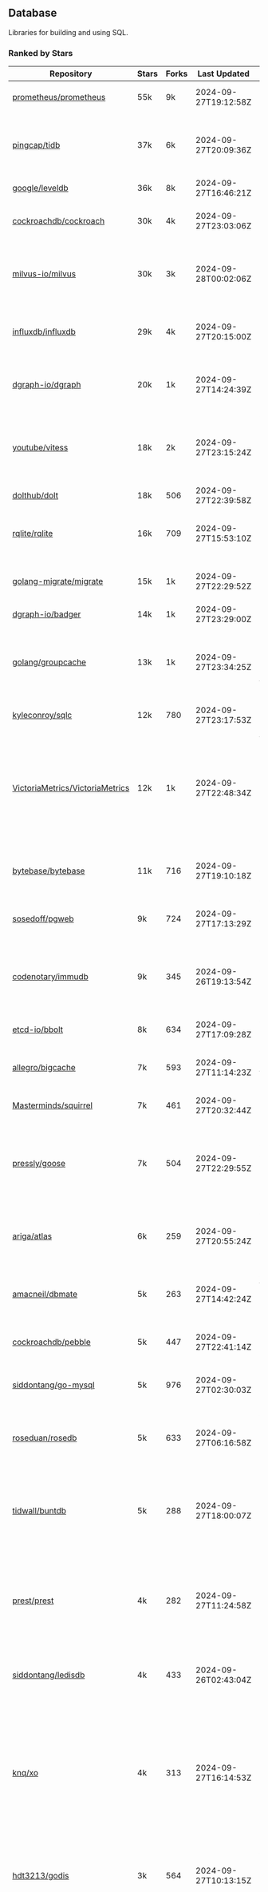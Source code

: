 ## Database

Libraries for building and using SQL.

### Ranked by Stars

| Repository | Stars | Forks | Last Updated | Description | 
|------------|-------|-------|--------------|-------------|
| [prometheus/prometheus](https://github.com/prometheus/prometheus) | 55k | 9k | 2024-09-27T19:12:58Z |  Monitoring system and time series database. |
| [pingcap/tidb](https://github.com/pingcap/tidb) | 37k | 6k | 2024-09-27T20:09:36Z |  TiDB is a distributed SQL database. Inspired by the design of Google F1. |
| [google/leveldb](https://github.com/google/leveldb) | 36k | 8k | 2024-09-27T16:46:21Z | key/value database in Go. |
| [cockroachdb/cockroach](https://github.com/cockroachdb/cockroach) | 30k | 4k | 2024-09-27T23:03:06Z |  Scalable, Geo-Replicated, Transactional Datastore. |
| [milvus-io/milvus](https://github.com/milvus-io/milvus) | 30k | 3k | 2024-09-28T00:02:06Z |  Milvus is a vector database for embedding management, analytics and search. |
| [influxdb/influxdb](https://github.com/influxdb/influxdb) | 29k | 4k | 2024-09-27T20:15:00Z |  Scalable datastore for metrics, events, and real-time analytics. |
| [dgraph-io/dgraph](https://github.com/dgraph-io/dgraph) | 20k | 1k | 2024-09-27T14:24:39Z |  Scalable, Distributed, Low Latency, High Throughput Graph Database. |
| [youtube/vitess](https://github.com/youtube/vitess) | 18k | 2k | 2024-09-27T23:15:24Z |  vitess provides servers and tools which facilitate scaling of MySQL databases for large scale web services. |
| [dolthub/dolt](https://github.com/dolthub/dolt) | 18k | 506 | 2024-09-27T22:39:58Z |  Dolt – It's Git for Data. |
| [rqlite/rqlite](https://github.com/rqlite/rqlite) | 16k | 709 | 2024-09-27T15:53:10Z |  The lightweight, distributed, relational database built on SQLite. |
| [golang-migrate/migrate](https://github.com/golang-migrate/migrate) | 15k | 1k | 2024-09-27T22:29:52Z |  Database migrations. CLI and Golang library. |
| [dgraph-io/badger](https://github.com/dgraph-io/badger) | 14k | 1k | 2024-09-27T23:29:00Z |  Fast key-value store in Go. |
| [golang/groupcache](https://github.com/golang/groupcache) | 13k | 1k | 2024-09-27T23:34:25Z |  Groupcache is a caching and cache-filling library, intended as a replacement for memcached in many cases. |
| [kyleconroy/sqlc](https://github.com/kyleconroy/sqlc) | 12k | 780 | 2024-09-27T23:17:53Z |  Generate type-safe code from SQL. |
| [VictoriaMetrics/VictoriaMetrics](https://github.com/VictoriaMetrics/VictoriaMetrics) | 12k | 1k | 2024-09-27T22:48:34Z |  fast, resource-effective and scalable open source time series database. May be used as long-term remote storage for Prometheus. Supports PromQL. |
| [bytebase/bytebase](https://github.com/bytebase/bytebase) | 11k | 716 | 2024-09-27T19:10:18Z |  Safe database schema change and version control for DevOps teams. |
| [sosedoff/pgweb](https://github.com/sosedoff/pgweb) | 9k | 724 | 2024-09-27T17:13:29Z |  Web-based PostgreSQL database browser. |
| [codenotary/immudb](https://github.com/codenotary/immudb) | 9k | 345 | 2024-09-26T19:13:54Z |  immudb is a lightweight, high-speed immutable database for systems and applications written in Go. |
| [etcd-io/bbolt](https://github.com/etcd-io/bbolt) | 8k | 634 | 2024-09-27T17:09:28Z |  An embedded key/value database for Go. |
| [allegro/bigcache](https://github.com/allegro/bigcache) | 7k | 593 | 2024-09-27T11:14:23Z |  Efficient key/value cache for gigabytes of data. |
| [Masterminds/squirrel](https://github.com/Masterminds/squirrel) | 7k | 461 | 2024-09-27T20:32:44Z |  Go library that helps you build SQL queries. |
| [pressly/goose](https://github.com/pressly/goose) | 7k | 504 | 2024-09-27T22:29:55Z |  Database migration tool. You can manage your database's evolution by creating incremental SQL or Go scripts. |
| [ariga/atlas](https://github.com/ariga/atlas) | 6k | 259 | 2024-09-27T20:55:24Z |  A Database Toolkit. A CLI designed to help companies better work with their data. |
| [amacneil/dbmate](https://github.com/amacneil/dbmate) | 5k | 263 | 2024-09-27T14:42:24Z |  A lightweight, framework-agnostic database migration tool. |
| [cockroachdb/pebble](https://github.com/cockroachdb/pebble) | 5k | 447 | 2024-09-27T22:41:14Z |  RocksDB/LevelDB inspired key-value database in Go. |
| [siddontang/go-mysql](https://github.com/siddontang/go-mysql) | 5k | 976 | 2024-09-27T02:30:03Z |  Go toolset to handle MySQL protocol and replication. |
| [roseduan/rosedb](https://github.com/roseduan/rosedb) | 5k | 633 | 2024-09-27T06:16:58Z |  An embedded k-v database based on LSM+WAL, supports string, list, hash, set, zset. |
| [tidwall/buntdb](https://github.com/tidwall/buntdb) | 5k | 288 | 2024-09-27T18:00:07Z |  Fast, embeddable, in-memory key/value database for Go with custom indexing and spatial support. |
| [prest/prest](https://github.com/prest/prest) | 4k | 282 | 2024-09-27T11:24:58Z |  Simplify and accelerate development, ⚡ instant, realtime, high-performance on any Postgres application, existing or new. |
| [siddontang/ledisdb](https://github.com/siddontang/ledisdb) | 4k | 433 | 2024-09-26T02:43:04Z |  Ledisdb is a high performance NoSQL like Redis based on LevelDB. |
| [knq/xo](https://github.com/knq/xo) | 4k | 313 | 2024-09-27T16:14:53Z |  Generate idiomatic Go code for databases based on existing schema definitions or custom queries supporting PostgreSQL, MySQL, SQLite, Oracle, and Microsoft SQL Server. |
| [hdt3213/godis](https://github.com/hdt3213/godis) | 3k | 564 | 2024-09-27T10:13:15Z |  A Golang implemented high-performance Redis server and cluster. |
| [xujiajun/nutsdb](https://github.com/xujiajun/nutsdb) | 3k | 336 | 2024-09-26T07:01:04Z |  Nutsdb is a simple, fast, embeddable, persistent key/value store written in pure Go. It supports fully serializable transactions and many data structures such as list, set, sorted set. |
| [rubenv/sql-migrate](https://github.com/rubenv/sql-migrate) | 3k | 275 | 2024-09-26T09:46:13Z |  Database migration tool. Allows embedding migrations into the application using go-bindata. |
| [lindb/lindb](https://github.com/lindb/lindb) | 3k | 283 | 2024-09-26T05:52:17Z |  LinDB is a scalable, high performance, high availability distributed time series database. |
| [HouzuoGuo/tiedot](https://github.com/HouzuoGuo/tiedot) | 3k | 257 | 2024-09-26T02:42:54Z |  Your NoSQL database powered by Golang. |
| [bluele/gcache](https://github.com/bluele/gcache) | 3k | 271 | 2024-09-27T14:45:37Z |  Cache library with support for expirable Cache, LFU, LRU and ARC. |
| [go-jet/jet](https://github.com/go-jet/jet) | 2k | 117 | 2024-09-27T11:47:56Z |  Framework for writing type-safe SQL queries in Go, with ability to easily convert database query result into desired arbitrary object structure. |
| [eko/gocache](https://github.com/eko/gocache) | 2k | 192 | 2024-09-27T06:31:09Z |  A complete Go cache library with multiple stores (memory, memcache, redis, ...), chainable, loadable, metrics cache and more. |
| [doug-martin/goqu](https://github.com/doug-martin/goqu) | 2k | 207 | 2024-09-27T07:09:33Z |  Idiomatic SQL builder and query library. |
| [muesli/cache2go](https://github.com/muesli/cache2go) | 2k | 516 | 2024-09-24T16:14:53Z |  In-memory key:value cache which supports automatic invalidation based on timeouts. |
| [VictoriaMetrics/fastcache](https://github.com/VictoriaMetrics/fastcache) | 2k | 175 | 2024-09-25T09:30:06Z |  fast thread-safe inmemory cache for big number of entries. Minimizes GC overhead. |
| [flower-corp/lotusdb](https://github.com/flower-corp/lotusdb) | 2k | 178 | 2024-09-27T12:20:47Z |  Fast k/v database compatible with lsm and b+tree. |
| [maypok86/otter](https://github.com/maypok86/otter) | 2k | 41 | 2024-09-27T15:59:19Z |  A high performance lockless cache for Go. Many times faster than Ristretto and friends. |
| [didi/gendry](https://github.com/didi/gendry) | 2k | 195 | 2024-09-24T02:17:31Z |  Non-invasive SQL builder and powerful data binder. |
| [CovenantSQL/CovenantSQL](https://github.com/CovenantSQL/CovenantSQL) | 1k | 146 | 2024-09-13T05:38:29Z |  CovenantSQL is a SQL database on blockchain. |
| [kelindar/column](https://github.com/kelindar/column) | 1k | 56 | 2024-09-27T12:55:07Z |  High-performance, columnar, embeddable in-memory store with bitmap indexing and transactions. |
| [peterbourgon/diskv](https://github.com/peterbourgon/diskv) | 1k | 102 | 2024-09-23T03:02:11Z |  Home-grown disk-backed key-value store. |
| [akrylysov/pogreb](https://github.com/akrylysov/pogreb) | 1k | 91 | 2024-09-26T08:47:13Z |  Embedded key-value store for read-heavy workloads. |
| [Vertamedia/chproxy](https://github.com/Vertamedia/chproxy) | 1k | 259 | 2024-09-26T19:38:42Z |  HTTP proxy for ClickHouse database. |
| [skeema/skeema](https://github.com/skeema/skeema) | 1k | 100 | 2024-09-26T23:37:06Z |  Pure-SQL schema management system for MySQL, with support for sharding and external online schema change tools. |
| [paranoidguy/databunker](https://github.com/paranoidguy/databunker) | 1k | 73 | 2024-09-25T16:07:22Z |  Personally identifiable information (PII) storage service built to comply with GDPR and CCPA. |
| [objectbox/objectbox-go](https://github.com/objectbox/objectbox-go) | 1k | 45 | 2024-09-24T10:19:32Z |  High-performance embedded Object Database (NoSQL) with Go API. |
| [cybertec-postgresql/pg_timetable](https://github.com/cybertec-postgresql/pg_timetable) | 1k | 65 | 2024-09-26T18:20:06Z |  Advanced scheduling for PostgreSQL. |
| [go-gormigrate/gormigrate](https://github.com/go-gormigrate/gormigrate) | 1k | 98 | 2024-09-24T16:24:35Z |  Database schema migration helper for Gorm ORM. |
| [krotik/eliasdb](https://github.com/krotik/eliasdb) | 998 | 49 | 2024-09-26T03:18:08Z |  Dependency-free, transactional graph database with REST API, phrase search and SQL-like query language. |
| [linkedin/goavro](https://github.com/linkedin/goavro) | 974 | 217 | 2024-09-25T12:31:13Z |  A Go package that encodes and decodes Avro data. |
| [couchbase/moss](https://github.com/couchbase/moss) | 953 | 59 | 2024-09-06T23:17:31Z |  Moss is a simple LSM key-value storage engine written in 100% Go. |
| [jellydator/ttlcache](https://github.com/jellydator/ttlcache) | 929 | 117 | 2024-09-24T07:16:46Z |  An in-memory cache with item expiration and generics. |
| [gchaincl/dotsql](https://github.com/gchaincl/dotsql) | 737 | 53 | 2024-09-13T07:54:40Z |  Go library that helps you keep sql files in one place and use them with ease. |
| [ostafen/clover](https://github.com/ostafen/clover) | 671 | 54 | 2024-09-27T21:02:44Z |  A lightweight document-oriented NoSQL database written in pure Golang. |
| [go-ozzo/ozzo-dbx](https://github.com/go-ozzo/ozzo-dbx) | 634 | 90 | 2024-09-02T11:09:47Z |  Powerful data retrieval methods as well as DB-agnostic query building capabilities. |
| [nikepan/clickhouse-bulk](https://github.com/nikepan/clickhouse-bulk) | 474 | 87 | 2024-08-29T02:06:05Z |  Collects small inserts and sends big requests to ClickHouse servers. |
| [jmhodges/levigo](https://github.com/jmhodges/levigo) | 414 | 82 | 2024-06-20T01:42:34Z |  Levigo is a Go wrapper for LevelDB. |
| [lqs/sqlingo](https://github.com/lqs/sqlingo) | 405 | 28 | 2024-09-24T07:41:11Z |  A lightweight DSL to build SQL in Go. |
| [rocketlaunchr/dbq](https://github.com/rocketlaunchr/dbq) | 404 | 21 | 2024-09-21T20:25:25Z |  Zero boilerplate database operations for Go. |
| [EchoVault/EchoVault](https://github.com/EchoVault/EchoVault) | 383 | 19 | 2024-09-27T08:52:49Z |  Embeddable Distributed in-memory data store compatible with Redis clients. |
| [HDT3213/rdb](https://github.com/HDT3213/rdb) | 381 | 81 | 2024-09-14T08:47:21Z |  Redis RDB file parser for secondary development and memory analysis. |
| [recoilme/pudge](https://github.com/recoilme/pudge) | 368 | 35 | 2024-09-12T17:22:49Z |  Fast and simple key/value store written using Go's standard library. |
| [faabiosr/cachego](https://github.com/faabiosr/cachego) | 367 | 24 | 2024-09-23T08:35:12Z |  Golang Cache component for multiple drivers. |
| [creativecreature/sturdyc](https://github.com/creativecreature/sturdyc) | 278 | 9 | 2024-09-12T05:13:58Z |  A caching library with advanced concurrency features designed to make I/O heavy applications robust and highly performant. |
| [elgris/sqrl](https://github.com/elgris/sqrl) | 275 | 38 | 2024-08-29T18:23:00Z |  SQL query builder, fork of Squirrel with improved performance. |
| [chrislusf/vasto](https://github.com/chrislusf/vasto) | 259 | 30 | 2024-08-03T23:40:34Z |  A distributed high-performance key-value store. On Disk. Eventual consistent. HA. Able to grow or shrink without service interruption. |
| [Yiling-J/theine-go](https://github.com/Yiling-J/theine-go) | 254 | 16 | 2024-09-26T11:01:16Z |  High performance, near optimal in-memory cache with proactive TTL expiration and generics. |
| [gatewayd-io/gatewayd](https://github.com/gatewayd-io/gatewayd) | 215 | 17 | 2024-09-27T16:42:32Z |  Cloud-native database gateway and framework for building data-driven applications. Like API gateways, for databases. |
| [dtm-labs/dtf](https://github.com/dtm-labs/dtf) | 212 | 30 | 2024-07-17T03:52:37Z |  A distributed transaction manager. Support XA, TCC, SAGA, Reliable Messages. |
| [fern4lvarez/piladb](https://github.com/fern4lvarez/piladb) | 206 | 22 | 2024-09-10T13:54:32Z |  Lightweight RESTful database engine based on stack data structures. |
| [wesql/wescale](https://github.com/wesql/wescale) | 198 | 8 | 2024-09-27T08:09:24Z |  WeScale is a database proxy designed to enhance the scalability, performance, security, and resilience of your applications. |
| [bokwoon95/go-structured-query](https://github.com/bokwoon95/go-structured-query) | 196 | 11 | 2024-08-13T04:09:33Z |  Type-safe SQL builder and struct mapper for Go. |
| [knocknote/octillery](https://github.com/knocknote/octillery) | 192 | 30 | 2024-09-04T01:35:06Z |  Go package for sharding databases ( Supports every ORM or raw SQL ). |
| [akyoto/cache](https://github.com/akyoto/cache) | 184 | 22 | 2024-09-24T08:05:27Z |  In-memory key:value store with expiration time, 0 dependencies, <100 LoC, 100% coverage. |
| [lopezator/migrator](https://github.com/lopezator/migrator) | 170 | 18 | 2024-09-24T16:25:02Z |  Dead simple Go database migration library. |
| [arthurkushman/buildsqlx](https://github.com/arthurkushman/buildsqlx) | 170 | 17 | 2024-09-26T15:26:23Z |  Go database query builder library for PostgreSQL. |
| [amit-davidson/LibraDB](https://github.com/amit-davidson/LibraDB) | 167 | 22 | 2024-08-25T21:54:00Z |  LibraDB is a simple database with less than 1000 lines of code for learning. |
| [iwanbk/bcache](https://github.com/iwanbk/bcache) | 151 | 18 | 2024-08-24T07:28:00Z |  Eventually consistent distributed in-memory cache Go library. |
| [nullism/bqb](https://github.com/nullism/bqb) | 146 | 11 | 2024-09-26T22:48:22Z |  Lightweight and easy to learn query builder. |
| [GuiaBolso/darwin](https://github.com/GuiaBolso/darwin) | 145 | 34 | 2024-06-20T01:43:38Z |  Database schema evolution library for Go. |
| [elastic/go-freelru](https://github.com/elastic/go-freelru) | 143 | 9 | 2024-09-25T18:53:44Z | A GC-less, fast and generic LRU hashmap library with optional locking, sharding, eviction and expiration. |
| [leporo/sqlf](https://github.com/leporo/sqlf) | 142 | 14 | 2024-09-18T15:54:12Z |  Fast SQL query builder. |
| [rocketlaunchr/remember-go](https://github.com/rocketlaunchr/remember-go) | 139 | 8 | 2024-07-23T03:09:49Z |  A universal interface for caching slow database queries (backed by redis, memcached, ristretto, or in-memory). |
| [viney-shih/go-cache](https://github.com/viney-shih/go-cache) | 138 | 10 | 2024-08-12T08:51:03Z |  A flexible multi-layer Go caching library to deal with in-memory and shared cache by adopting Cache-Aside pattern. |
| [galeone/igor](https://github.com/galeone/igor) | 125 | 4 | 2024-06-20T01:44:49Z |  Abstraction layer for PostgreSQL that supports advanced functionality and uses gorm-like syntax. |
| [erni27/imcache](https://github.com/erni27/imcache) | 122 | 5 | 2024-09-11T06:46:48Z |  A generic in-memory cache Go library. It supports expiration, sliding expiration, max entries limit, eviction callbacks and sharding. |
| [unit-io/unitdb](https://github.com/unit-io/unitdb) | 119 | 10 | 2024-09-02T04:30:41Z |  Fast timeseries database for IoT, realtime messaging applications. Access unitdb with pubsub over tcp or websocket using github.com/unit-io/unitd application. |
| [sj14/dbbench](https://github.com/sj14/dbbench) | 100 | 18 | 2024-09-27T14:20:33Z |  Database benchmarking tool with support for several databases and scripts. |
| [OrlovEvgeny/go-mcache](https://github.com/OrlovEvgeny/go-mcache) | 97 | 16 | 2024-09-10T07:32:20Z |  Fast in-memory key:value store/cache library. Pointer caches. |
| [sunary/sqlize](https://github.com/sunary/sqlize) | 96 | 11 | 2024-09-26T08:30:50Z |  Database migration generator. Allows generate sql migration from model and existing sql by differ them. |
| [jameycribbs/hare](https://github.com/jameycribbs/hare) | 92 | 11 | 2024-09-06T04:47:38Z |  A simple database management system that stores each table as a text file of line-delimited JSON. |
| [cristalhq/builq](https://github.com/cristalhq/builq) | 89 | 3 | 2024-08-09T01:29:50Z |  Easily build SQL queries in Go. |
| [liweiyi88/onedump](https://github.com/liweiyi88/onedump) | 86 | 8 | 2024-09-17T21:22:37Z |  Database backup from different drivers to different destinations with one command and configuration. |
| [robinjoseph08/go-pg-migrations](https://github.com/robinjoseph08/go-pg-migrations) | 84 | 22 | 2024-01-08T01:51:54Z |  A Go package to help write migrations with go-pg/pg. |
| [zekroTJA/timedmap](https://github.com/zekroTJA/timedmap) | 71 | 10 | 2024-09-12T13:01:44Z |  Map with expiring key-value pairs. |
| [codingsince1985/couchcache](https://github.com/codingsince1985/couchcache) | 63 | 7 | 2024-07-09T09:49:00Z |  RESTful caching micro-service backed by Couchbase server. |
| [xujiajun/godbal](https://github.com/xujiajun/godbal) | 59 | 29 | 2024-02-03T19:00:49Z |  Database Abstraction Layer (dbal) for go. Support SQL builder and get result easily. |
| [khezen/avro](https://github.com/khezen/avro) | 45 | 10 | 2024-09-24T14:22:07Z |  Discover SQL schemas and convert them to AVRO schemas. Query SQL records into AVRO bytes. |
| [oaStuff/clusteredBigCache](https://github.com/oaStuff/clusteredBigCache) | 45 | 5 | 2024-09-05T03:15:55Z |  BigCache with clustering support and individual item expiration. |
| [floatdrop/2q](https://github.com/floatdrop/2q) | 40 | 4 | 2024-09-13T17:27:41Z |  2Q in-memory cache implementation. |
| [xgzlucario/rotom](https://github.com/xgzlucario/rotom) | 40 | 4 | 2024-09-11T08:07:19Z |  A tiny Redis server built with Golang, compatible with RESP protocols. |
| [bartventer/gorm-multitenancy](https://github.com/bartventer/gorm-multitenancy) | 39 | 5 | 2024-09-23T17:36:46Z |  Multi-tenancy support for GORM managed databases. |
| [claygod/coffer](https://github.com/claygod/coffer) | 38 | 5 | 2024-07-11T12:33:34Z |  Simple ACID key-value database that supports transactions. |
| [HnH/qry](https://github.com/HnH/qry) | 35 | 7 | 2024-02-27T10:37:40Z |  Tool that generates constants from files with raw SQL queries. |
| [twharmon/gosql](https://github.com/twharmon/gosql) | 32 | 2 | 2024-09-14T23:00:39Z |  SQL Query builder with better null values support. |
| [adlio/schema](https://github.com/adlio/schema) | 32 | 5 | 2024-09-15T02:53:02Z |  Library to embed schema migrations for database/sql-compatible databases inside your Go binaries. |
| [hexdigest/prep](https://github.com/hexdigest/prep) | 32 | 5 | 2024-03-07T22:59:58Z |  Use prepared SQL statements without changing your code. |
| [RichardKnop/go-fixtures](https://github.com/RichardKnop/go-fixtures) | 29 | 11 | 2024-06-23T17:52:00Z |  Django style fixtures for Golang's excellent built-in database/sql library. |
| [codingconcepts/dg](https://github.com/codingconcepts/dg) | 28 | 3 | 2024-09-27T18:24:17Z |  A fast data generator that produces CSV files from generated relational data. |
| [larapulse/migrator](https://github.com/larapulse/migrator) | 25 | 4 | 2024-05-19T07:31:13Z |  MySQL database migrator designed to run migrations to your features and manage database schema update with intuitive go code. |
| [rafaeljesus/tempdb](https://github.com/rafaeljesus/tempdb) | 19 | 3 | 2024-04-18T14:17:05Z |  Key-value store for temporary items. |
| [andizzle/rwdb](https://github.com/andizzle/rwdb) | 19 | 2 | 2024-07-19T18:32:42Z |  rwdb provides read replica capability for multiple database servers setup. |
| [motrboat/hotcoal](https://github.com/motrboat/hotcoal) | 19 | 1 | 2024-08-26T19:21:30Z |  Secure your handcrafted SQL against injection. |
| [mdaliyan/icache](https://github.com/mdaliyan/icache) | 16 | 2 | 2024-08-16T19:47:56Z |  A High Performance, Generic, thread-safe, zero-dependency cache package. |
| [muir/libschema](https://github.com/muir/libschema) | 15 | 5 | 2024-09-27T00:20:18Z |  Define your migrations separately in each library. Migrations for open source libraries. MySQL & PostgreSQL. |
| [pupizoid/ormlite](https://github.com/pupizoid/ormlite) | 14 | 3 | 2024-09-02T04:31:08Z |  Lightweight package containing some ORM-like features and helpers for sqlite databases. |
| [ulovecode/gdcache](https://github.com/ulovecode/gdcache) | 13 | 2 | 2024-08-01T03:24:23Z |  A pure non-intrusive cache library implemented by golang, you can use it to implement your own distributed cache. |
| [Kachit/gorm-seeder](https://github.com/Kachit/gorm-seeder) | 13 | 1 | 2024-01-30T11:33:09Z |  Simple database seeder for Gorm ORM. |
| [twharmon/dynago](https://github.com/twharmon/dynago) | 12 | 0 | 2024-03-26T11:56:26Z |  Simplify working with AWS DynamoDB. |
| [lawzava/go-pg-migrate](https://github.com/lawzava/go-pg-migrate) | 10 | 3 | 2024-01-24T05:10:53Z |  CLI-friendly package for go-pg migrations management. |
| [oracle/coherence-go-client](https://github.com/oracle/coherence-go-client) | 10 | 3 | 2024-09-13T05:04:47Z |  Full implementation of Oracle Coherence cache API for Go applications using gRPC as network transport. |
| [no-src/nscache](https://github.com/no-src/nscache) | 10 | 0 | 2024-09-02T00:16:52Z |  A Go caching framework that supports multiple data source drivers. |
| [cheshir/ttlcache](https://github.com/cheshir/ttlcache) | 9 | 8 | 2023-03-26T17:03:11Z |  In-memory key value storage with TTL for each record. |
| [yuseferi/gocache](https://github.com/yuseferi/gocache) | 8 | 0 | 2024-09-25T19:08:02Z |  A data race free Go ache library with high performance and auto pruge functionality |
| [rafaelespinoza/godfish](https://github.com/rafaelespinoza/godfish) | 7 | 1 | 2024-07-17T00:46:05Z |  Database migration manager, works with native query language. Support for cassandra, mysql, postgres, sqlite3. |
| [go-the-way/sg](https://github.com/go-the-way/sg) | 6 | 0 | 2024-05-10T21:55:52Z |  A SQL Gen for generating standard SQLs(supports: CRUD) written in Go. |
| [/](https://github.com/gobuffalo/pop/tree/master/soda) | 0 | 0 | 0001-01-01T00:00:00Z |  Database migration, creation, ORM, etc... for MySQL, PostgreSQL, and SQLite. |

### Ranked by Forks

| Repository | Stars | Forks | Last Updated | Description | 
|------------|-------|-------|--------------|-------------|
| [prometheus/prometheus](https://github.com/prometheus/prometheus) | 55k | 9k | 2024-09-27T19:12:58Z |  Monitoring system and time series database. |
| [google/leveldb](https://github.com/google/leveldb) | 36k | 8k | 2024-09-27T16:46:21Z | key/value database in Go. |
| [pingcap/tidb](https://github.com/pingcap/tidb) | 37k | 6k | 2024-09-27T20:09:36Z |  TiDB is a distributed SQL database. Inspired by the design of Google F1. |
| [cockroachdb/cockroach](https://github.com/cockroachdb/cockroach) | 30k | 4k | 2024-09-27T23:03:06Z |  Scalable, Geo-Replicated, Transactional Datastore. |
| [influxdb/influxdb](https://github.com/influxdb/influxdb) | 29k | 4k | 2024-09-27T20:15:00Z |  Scalable datastore for metrics, events, and real-time analytics. |
| [milvus-io/milvus](https://github.com/milvus-io/milvus) | 30k | 3k | 2024-09-28T00:02:06Z |  Milvus is a vector database for embedding management, analytics and search. |
| [youtube/vitess](https://github.com/youtube/vitess) | 18k | 2k | 2024-09-27T23:15:24Z |  vitess provides servers and tools which facilitate scaling of MySQL databases for large scale web services. |
| [dgraph-io/dgraph](https://github.com/dgraph-io/dgraph) | 20k | 1k | 2024-09-27T14:24:39Z |  Scalable, Distributed, Low Latency, High Throughput Graph Database. |
| [golang-migrate/migrate](https://github.com/golang-migrate/migrate) | 15k | 1k | 2024-09-27T22:29:52Z |  Database migrations. CLI and Golang library. |
| [golang/groupcache](https://github.com/golang/groupcache) | 13k | 1k | 2024-09-27T23:34:25Z |  Groupcache is a caching and cache-filling library, intended as a replacement for memcached in many cases. |
| [VictoriaMetrics/VictoriaMetrics](https://github.com/VictoriaMetrics/VictoriaMetrics) | 12k | 1k | 2024-09-27T22:48:34Z |  fast, resource-effective and scalable open source time series database. May be used as long-term remote storage for Prometheus. Supports PromQL. |
| [dgraph-io/badger](https://github.com/dgraph-io/badger) | 14k | 1k | 2024-09-27T23:29:00Z |  Fast key-value store in Go. |
| [siddontang/go-mysql](https://github.com/siddontang/go-mysql) | 5k | 976 | 2024-09-27T02:30:03Z |  Go toolset to handle MySQL protocol and replication. |
| [kyleconroy/sqlc](https://github.com/kyleconroy/sqlc) | 12k | 780 | 2024-09-27T23:17:53Z |  Generate type-safe code from SQL. |
| [sosedoff/pgweb](https://github.com/sosedoff/pgweb) | 9k | 724 | 2024-09-27T17:13:29Z |  Web-based PostgreSQL database browser. |
| [bytebase/bytebase](https://github.com/bytebase/bytebase) | 11k | 716 | 2024-09-27T19:10:18Z |  Safe database schema change and version control for DevOps teams. |
| [rqlite/rqlite](https://github.com/rqlite/rqlite) | 16k | 709 | 2024-09-27T15:53:10Z |  The lightweight, distributed, relational database built on SQLite. |
| [etcd-io/bbolt](https://github.com/etcd-io/bbolt) | 8k | 634 | 2024-09-27T17:09:28Z |  An embedded key/value database for Go. |
| [roseduan/rosedb](https://github.com/roseduan/rosedb) | 5k | 633 | 2024-09-27T06:16:58Z |  An embedded k-v database based on LSM+WAL, supports string, list, hash, set, zset. |
| [allegro/bigcache](https://github.com/allegro/bigcache) | 7k | 593 | 2024-09-27T11:14:23Z |  Efficient key/value cache for gigabytes of data. |
| [hdt3213/godis](https://github.com/hdt3213/godis) | 3k | 564 | 2024-09-27T10:13:15Z |  A Golang implemented high-performance Redis server and cluster. |
| [muesli/cache2go](https://github.com/muesli/cache2go) | 2k | 516 | 2024-09-24T16:14:53Z |  In-memory key:value cache which supports automatic invalidation based on timeouts. |
| [dolthub/dolt](https://github.com/dolthub/dolt) | 18k | 506 | 2024-09-27T22:39:58Z |  Dolt – It's Git for Data. |
| [pressly/goose](https://github.com/pressly/goose) | 7k | 504 | 2024-09-27T22:29:55Z |  Database migration tool. You can manage your database's evolution by creating incremental SQL or Go scripts. |
| [Masterminds/squirrel](https://github.com/Masterminds/squirrel) | 7k | 461 | 2024-09-27T20:32:44Z |  Go library that helps you build SQL queries. |
| [cockroachdb/pebble](https://github.com/cockroachdb/pebble) | 5k | 447 | 2024-09-27T22:41:14Z |  RocksDB/LevelDB inspired key-value database in Go. |
| [siddontang/ledisdb](https://github.com/siddontang/ledisdb) | 4k | 433 | 2024-09-26T02:43:04Z |  Ledisdb is a high performance NoSQL like Redis based on LevelDB. |
| [codenotary/immudb](https://github.com/codenotary/immudb) | 9k | 345 | 2024-09-26T19:13:54Z |  immudb is a lightweight, high-speed immutable database for systems and applications written in Go. |
| [xujiajun/nutsdb](https://github.com/xujiajun/nutsdb) | 3k | 336 | 2024-09-26T07:01:04Z |  Nutsdb is a simple, fast, embeddable, persistent key/value store written in pure Go. It supports fully serializable transactions and many data structures such as list, set, sorted set. |
| [knq/xo](https://github.com/knq/xo) | 4k | 313 | 2024-09-27T16:14:53Z |  Generate idiomatic Go code for databases based on existing schema definitions or custom queries supporting PostgreSQL, MySQL, SQLite, Oracle, and Microsoft SQL Server. |
| [tidwall/buntdb](https://github.com/tidwall/buntdb) | 5k | 288 | 2024-09-27T18:00:07Z |  Fast, embeddable, in-memory key/value database for Go with custom indexing and spatial support. |
| [lindb/lindb](https://github.com/lindb/lindb) | 3k | 283 | 2024-09-26T05:52:17Z |  LinDB is a scalable, high performance, high availability distributed time series database. |
| [prest/prest](https://github.com/prest/prest) | 4k | 282 | 2024-09-27T11:24:58Z |  Simplify and accelerate development, ⚡ instant, realtime, high-performance on any Postgres application, existing or new. |
| [rubenv/sql-migrate](https://github.com/rubenv/sql-migrate) | 3k | 275 | 2024-09-26T09:46:13Z |  Database migration tool. Allows embedding migrations into the application using go-bindata. |
| [bluele/gcache](https://github.com/bluele/gcache) | 3k | 271 | 2024-09-27T14:45:37Z |  Cache library with support for expirable Cache, LFU, LRU and ARC. |
| [amacneil/dbmate](https://github.com/amacneil/dbmate) | 5k | 263 | 2024-09-27T14:42:24Z |  A lightweight, framework-agnostic database migration tool. |
| [ariga/atlas](https://github.com/ariga/atlas) | 6k | 259 | 2024-09-27T20:55:24Z |  A Database Toolkit. A CLI designed to help companies better work with their data. |
| [Vertamedia/chproxy](https://github.com/Vertamedia/chproxy) | 1k | 259 | 2024-09-26T19:38:42Z |  HTTP proxy for ClickHouse database. |
| [HouzuoGuo/tiedot](https://github.com/HouzuoGuo/tiedot) | 3k | 257 | 2024-09-26T02:42:54Z |  Your NoSQL database powered by Golang. |
| [linkedin/goavro](https://github.com/linkedin/goavro) | 974 | 217 | 2024-09-25T12:31:13Z |  A Go package that encodes and decodes Avro data. |
| [doug-martin/goqu](https://github.com/doug-martin/goqu) | 2k | 207 | 2024-09-27T07:09:33Z |  Idiomatic SQL builder and query library. |
| [didi/gendry](https://github.com/didi/gendry) | 2k | 195 | 2024-09-24T02:17:31Z |  Non-invasive SQL builder and powerful data binder. |
| [eko/gocache](https://github.com/eko/gocache) | 2k | 192 | 2024-09-27T06:31:09Z |  A complete Go cache library with multiple stores (memory, memcache, redis, ...), chainable, loadable, metrics cache and more. |
| [flower-corp/lotusdb](https://github.com/flower-corp/lotusdb) | 2k | 178 | 2024-09-27T12:20:47Z |  Fast k/v database compatible with lsm and b+tree. |
| [VictoriaMetrics/fastcache](https://github.com/VictoriaMetrics/fastcache) | 2k | 175 | 2024-09-25T09:30:06Z |  fast thread-safe inmemory cache for big number of entries. Minimizes GC overhead. |
| [CovenantSQL/CovenantSQL](https://github.com/CovenantSQL/CovenantSQL) | 1k | 146 | 2024-09-13T05:38:29Z |  CovenantSQL is a SQL database on blockchain. |
| [go-jet/jet](https://github.com/go-jet/jet) | 2k | 117 | 2024-09-27T11:47:56Z |  Framework for writing type-safe SQL queries in Go, with ability to easily convert database query result into desired arbitrary object structure. |
| [jellydator/ttlcache](https://github.com/jellydator/ttlcache) | 929 | 117 | 2024-09-24T07:16:46Z |  An in-memory cache with item expiration and generics. |
| [peterbourgon/diskv](https://github.com/peterbourgon/diskv) | 1k | 102 | 2024-09-23T03:02:11Z |  Home-grown disk-backed key-value store. |
| [skeema/skeema](https://github.com/skeema/skeema) | 1k | 100 | 2024-09-26T23:37:06Z |  Pure-SQL schema management system for MySQL, with support for sharding and external online schema change tools. |
| [go-gormigrate/gormigrate](https://github.com/go-gormigrate/gormigrate) | 1k | 98 | 2024-09-24T16:24:35Z |  Database schema migration helper for Gorm ORM. |
| [akrylysov/pogreb](https://github.com/akrylysov/pogreb) | 1k | 91 | 2024-09-26T08:47:13Z |  Embedded key-value store for read-heavy workloads. |
| [go-ozzo/ozzo-dbx](https://github.com/go-ozzo/ozzo-dbx) | 634 | 90 | 2024-09-02T11:09:47Z |  Powerful data retrieval methods as well as DB-agnostic query building capabilities. |
| [nikepan/clickhouse-bulk](https://github.com/nikepan/clickhouse-bulk) | 474 | 87 | 2024-08-29T02:06:05Z |  Collects small inserts and sends big requests to ClickHouse servers. |
| [jmhodges/levigo](https://github.com/jmhodges/levigo) | 414 | 82 | 2024-06-20T01:42:34Z |  Levigo is a Go wrapper for LevelDB. |
| [HDT3213/rdb](https://github.com/HDT3213/rdb) | 381 | 81 | 2024-09-14T08:47:21Z |  Redis RDB file parser for secondary development and memory analysis. |
| [paranoidguy/databunker](https://github.com/paranoidguy/databunker) | 1k | 73 | 2024-09-25T16:07:22Z |  Personally identifiable information (PII) storage service built to comply with GDPR and CCPA. |
| [cybertec-postgresql/pg_timetable](https://github.com/cybertec-postgresql/pg_timetable) | 1k | 65 | 2024-09-26T18:20:06Z |  Advanced scheduling for PostgreSQL. |
| [couchbase/moss](https://github.com/couchbase/moss) | 953 | 59 | 2024-09-06T23:17:31Z |  Moss is a simple LSM key-value storage engine written in 100% Go. |
| [kelindar/column](https://github.com/kelindar/column) | 1k | 56 | 2024-09-27T12:55:07Z |  High-performance, columnar, embeddable in-memory store with bitmap indexing and transactions. |
| [ostafen/clover](https://github.com/ostafen/clover) | 671 | 54 | 2024-09-27T21:02:44Z |  A lightweight document-oriented NoSQL database written in pure Golang. |
| [gchaincl/dotsql](https://github.com/gchaincl/dotsql) | 737 | 53 | 2024-09-13T07:54:40Z |  Go library that helps you keep sql files in one place and use them with ease. |
| [krotik/eliasdb](https://github.com/krotik/eliasdb) | 998 | 49 | 2024-09-26T03:18:08Z |  Dependency-free, transactional graph database with REST API, phrase search and SQL-like query language. |
| [objectbox/objectbox-go](https://github.com/objectbox/objectbox-go) | 1k | 45 | 2024-09-24T10:19:32Z |  High-performance embedded Object Database (NoSQL) with Go API. |
| [maypok86/otter](https://github.com/maypok86/otter) | 2k | 41 | 2024-09-27T15:59:19Z |  A high performance lockless cache for Go. Many times faster than Ristretto and friends. |
| [elgris/sqrl](https://github.com/elgris/sqrl) | 275 | 38 | 2024-08-29T18:23:00Z |  SQL query builder, fork of Squirrel with improved performance. |
| [recoilme/pudge](https://github.com/recoilme/pudge) | 368 | 35 | 2024-09-12T17:22:49Z |  Fast and simple key/value store written using Go's standard library. |
| [GuiaBolso/darwin](https://github.com/GuiaBolso/darwin) | 145 | 34 | 2024-06-20T01:43:38Z |  Database schema evolution library for Go. |
| [chrislusf/vasto](https://github.com/chrislusf/vasto) | 259 | 30 | 2024-08-03T23:40:34Z |  A distributed high-performance key-value store. On Disk. Eventual consistent. HA. Able to grow or shrink without service interruption. |
| [knocknote/octillery](https://github.com/knocknote/octillery) | 192 | 30 | 2024-09-04T01:35:06Z |  Go package for sharding databases ( Supports every ORM or raw SQL ). |
| [dtm-labs/dtf](https://github.com/dtm-labs/dtf) | 212 | 30 | 2024-07-17T03:52:37Z |  A distributed transaction manager. Support XA, TCC, SAGA, Reliable Messages. |
| [xujiajun/godbal](https://github.com/xujiajun/godbal) | 59 | 29 | 2024-02-03T19:00:49Z |  Database Abstraction Layer (dbal) for go. Support SQL builder and get result easily. |
| [lqs/sqlingo](https://github.com/lqs/sqlingo) | 405 | 28 | 2024-09-24T07:41:11Z |  A lightweight DSL to build SQL in Go. |
| [faabiosr/cachego](https://github.com/faabiosr/cachego) | 367 | 24 | 2024-09-23T08:35:12Z |  Golang Cache component for multiple drivers. |
| [robinjoseph08/go-pg-migrations](https://github.com/robinjoseph08/go-pg-migrations) | 84 | 22 | 2024-01-08T01:51:54Z |  A Go package to help write migrations with go-pg/pg. |
| [amit-davidson/LibraDB](https://github.com/amit-davidson/LibraDB) | 167 | 22 | 2024-08-25T21:54:00Z |  LibraDB is a simple database with less than 1000 lines of code for learning. |
| [fern4lvarez/piladb](https://github.com/fern4lvarez/piladb) | 206 | 22 | 2024-09-10T13:54:32Z |  Lightweight RESTful database engine based on stack data structures. |
| [akyoto/cache](https://github.com/akyoto/cache) | 184 | 22 | 2024-09-24T08:05:27Z |  In-memory key:value store with expiration time, 0 dependencies, <100 LoC, 100% coverage. |
| [rocketlaunchr/dbq](https://github.com/rocketlaunchr/dbq) | 404 | 21 | 2024-09-21T20:25:25Z |  Zero boilerplate database operations for Go. |
| [EchoVault/EchoVault](https://github.com/EchoVault/EchoVault) | 383 | 19 | 2024-09-27T08:52:49Z |  Embeddable Distributed in-memory data store compatible with Redis clients. |
| [lopezator/migrator](https://github.com/lopezator/migrator) | 170 | 18 | 2024-09-24T16:25:02Z |  Dead simple Go database migration library. |
| [iwanbk/bcache](https://github.com/iwanbk/bcache) | 151 | 18 | 2024-08-24T07:28:00Z |  Eventually consistent distributed in-memory cache Go library. |
| [sj14/dbbench](https://github.com/sj14/dbbench) | 100 | 18 | 2024-09-27T14:20:33Z |  Database benchmarking tool with support for several databases and scripts. |
| [arthurkushman/buildsqlx](https://github.com/arthurkushman/buildsqlx) | 170 | 17 | 2024-09-26T15:26:23Z |  Go database query builder library for PostgreSQL. |
| [gatewayd-io/gatewayd](https://github.com/gatewayd-io/gatewayd) | 215 | 17 | 2024-09-27T16:42:32Z |  Cloud-native database gateway and framework for building data-driven applications. Like API gateways, for databases. |
| [OrlovEvgeny/go-mcache](https://github.com/OrlovEvgeny/go-mcache) | 97 | 16 | 2024-09-10T07:32:20Z |  Fast in-memory key:value store/cache library. Pointer caches. |
| [Yiling-J/theine-go](https://github.com/Yiling-J/theine-go) | 254 | 16 | 2024-09-26T11:01:16Z |  High performance, near optimal in-memory cache with proactive TTL expiration and generics. |
| [leporo/sqlf](https://github.com/leporo/sqlf) | 142 | 14 | 2024-09-18T15:54:12Z |  Fast SQL query builder. |
| [jameycribbs/hare](https://github.com/jameycribbs/hare) | 92 | 11 | 2024-09-06T04:47:38Z |  A simple database management system that stores each table as a text file of line-delimited JSON. |
| [nullism/bqb](https://github.com/nullism/bqb) | 146 | 11 | 2024-09-26T22:48:22Z |  Lightweight and easy to learn query builder. |
| [bokwoon95/go-structured-query](https://github.com/bokwoon95/go-structured-query) | 196 | 11 | 2024-08-13T04:09:33Z |  Type-safe SQL builder and struct mapper for Go. |
| [sunary/sqlize](https://github.com/sunary/sqlize) | 96 | 11 | 2024-09-26T08:30:50Z |  Database migration generator. Allows generate sql migration from model and existing sql by differ them. |
| [RichardKnop/go-fixtures](https://github.com/RichardKnop/go-fixtures) | 29 | 11 | 2024-06-23T17:52:00Z |  Django style fixtures for Golang's excellent built-in database/sql library. |
| [unit-io/unitdb](https://github.com/unit-io/unitdb) | 119 | 10 | 2024-09-02T04:30:41Z |  Fast timeseries database for IoT, realtime messaging applications. Access unitdb with pubsub over tcp or websocket using github.com/unit-io/unitd application. |
| [viney-shih/go-cache](https://github.com/viney-shih/go-cache) | 138 | 10 | 2024-08-12T08:51:03Z |  A flexible multi-layer Go caching library to deal with in-memory and shared cache by adopting Cache-Aside pattern. |
| [zekroTJA/timedmap](https://github.com/zekroTJA/timedmap) | 71 | 10 | 2024-09-12T13:01:44Z |  Map with expiring key-value pairs. |
| [khezen/avro](https://github.com/khezen/avro) | 45 | 10 | 2024-09-24T14:22:07Z |  Discover SQL schemas and convert them to AVRO schemas. Query SQL records into AVRO bytes. |
| [elastic/go-freelru](https://github.com/elastic/go-freelru) | 143 | 9 | 2024-09-25T18:53:44Z | A GC-less, fast and generic LRU hashmap library with optional locking, sharding, eviction and expiration. |
| [creativecreature/sturdyc](https://github.com/creativecreature/sturdyc) | 278 | 9 | 2024-09-12T05:13:58Z |  A caching library with advanced concurrency features designed to make I/O heavy applications robust and highly performant. |
| [rocketlaunchr/remember-go](https://github.com/rocketlaunchr/remember-go) | 139 | 8 | 2024-07-23T03:09:49Z |  A universal interface for caching slow database queries (backed by redis, memcached, ristretto, or in-memory). |
| [cheshir/ttlcache](https://github.com/cheshir/ttlcache) | 9 | 8 | 2023-03-26T17:03:11Z |  In-memory key value storage with TTL for each record. |
| [liweiyi88/onedump](https://github.com/liweiyi88/onedump) | 86 | 8 | 2024-09-17T21:22:37Z |  Database backup from different drivers to different destinations with one command and configuration. |
| [wesql/wescale](https://github.com/wesql/wescale) | 198 | 8 | 2024-09-27T08:09:24Z |  WeScale is a database proxy designed to enhance the scalability, performance, security, and resilience of your applications. |
| [HnH/qry](https://github.com/HnH/qry) | 35 | 7 | 2024-02-27T10:37:40Z |  Tool that generates constants from files with raw SQL queries. |
| [codingsince1985/couchcache](https://github.com/codingsince1985/couchcache) | 63 | 7 | 2024-07-09T09:49:00Z |  RESTful caching micro-service backed by Couchbase server. |
| [oaStuff/clusteredBigCache](https://github.com/oaStuff/clusteredBigCache) | 45 | 5 | 2024-09-05T03:15:55Z |  BigCache with clustering support and individual item expiration. |
| [bartventer/gorm-multitenancy](https://github.com/bartventer/gorm-multitenancy) | 39 | 5 | 2024-09-23T17:36:46Z |  Multi-tenancy support for GORM managed databases. |
| [claygod/coffer](https://github.com/claygod/coffer) | 38 | 5 | 2024-07-11T12:33:34Z |  Simple ACID key-value database that supports transactions. |
| [adlio/schema](https://github.com/adlio/schema) | 32 | 5 | 2024-09-15T02:53:02Z |  Library to embed schema migrations for database/sql-compatible databases inside your Go binaries. |
| [hexdigest/prep](https://github.com/hexdigest/prep) | 32 | 5 | 2024-03-07T22:59:58Z |  Use prepared SQL statements without changing your code. |
| [erni27/imcache](https://github.com/erni27/imcache) | 122 | 5 | 2024-09-11T06:46:48Z |  A generic in-memory cache Go library. It supports expiration, sliding expiration, max entries limit, eviction callbacks and sharding. |
| [muir/libschema](https://github.com/muir/libschema) | 15 | 5 | 2024-09-27T00:20:18Z |  Define your migrations separately in each library. Migrations for open source libraries. MySQL & PostgreSQL. |
| [larapulse/migrator](https://github.com/larapulse/migrator) | 25 | 4 | 2024-05-19T07:31:13Z |  MySQL database migrator designed to run migrations to your features and manage database schema update with intuitive go code. |
| [xgzlucario/rotom](https://github.com/xgzlucario/rotom) | 40 | 4 | 2024-09-11T08:07:19Z |  A tiny Redis server built with Golang, compatible with RESP protocols. |
| [galeone/igor](https://github.com/galeone/igor) | 125 | 4 | 2024-06-20T01:44:49Z |  Abstraction layer for PostgreSQL that supports advanced functionality and uses gorm-like syntax. |
| [floatdrop/2q](https://github.com/floatdrop/2q) | 40 | 4 | 2024-09-13T17:27:41Z |  2Q in-memory cache implementation. |
| [oracle/coherence-go-client](https://github.com/oracle/coherence-go-client) | 10 | 3 | 2024-09-13T05:04:47Z |  Full implementation of Oracle Coherence cache API for Go applications using gRPC as network transport. |
| [cristalhq/builq](https://github.com/cristalhq/builq) | 89 | 3 | 2024-08-09T01:29:50Z |  Easily build SQL queries in Go. |
| [rafaeljesus/tempdb](https://github.com/rafaeljesus/tempdb) | 19 | 3 | 2024-04-18T14:17:05Z |  Key-value store for temporary items. |
| [lawzava/go-pg-migrate](https://github.com/lawzava/go-pg-migrate) | 10 | 3 | 2024-01-24T05:10:53Z |  CLI-friendly package for go-pg migrations management. |
| [pupizoid/ormlite](https://github.com/pupizoid/ormlite) | 14 | 3 | 2024-09-02T04:31:08Z |  Lightweight package containing some ORM-like features and helpers for sqlite databases. |
| [codingconcepts/dg](https://github.com/codingconcepts/dg) | 28 | 3 | 2024-09-27T18:24:17Z |  A fast data generator that produces CSV files from generated relational data. |
| [mdaliyan/icache](https://github.com/mdaliyan/icache) | 16 | 2 | 2024-08-16T19:47:56Z |  A High Performance, Generic, thread-safe, zero-dependency cache package. |
| [ulovecode/gdcache](https://github.com/ulovecode/gdcache) | 13 | 2 | 2024-08-01T03:24:23Z |  A pure non-intrusive cache library implemented by golang, you can use it to implement your own distributed cache. |
| [twharmon/gosql](https://github.com/twharmon/gosql) | 32 | 2 | 2024-09-14T23:00:39Z |  SQL Query builder with better null values support. |
| [andizzle/rwdb](https://github.com/andizzle/rwdb) | 19 | 2 | 2024-07-19T18:32:42Z |  rwdb provides read replica capability for multiple database servers setup. |
| [Kachit/gorm-seeder](https://github.com/Kachit/gorm-seeder) | 13 | 1 | 2024-01-30T11:33:09Z |  Simple database seeder for Gorm ORM. |
| [motrboat/hotcoal](https://github.com/motrboat/hotcoal) | 19 | 1 | 2024-08-26T19:21:30Z |  Secure your handcrafted SQL against injection. |
| [rafaelespinoza/godfish](https://github.com/rafaelespinoza/godfish) | 7 | 1 | 2024-07-17T00:46:05Z |  Database migration manager, works with native query language. Support for cassandra, mysql, postgres, sqlite3. |
| [twharmon/dynago](https://github.com/twharmon/dynago) | 12 | 0 | 2024-03-26T11:56:26Z |  Simplify working with AWS DynamoDB. |
| [no-src/nscache](https://github.com/no-src/nscache) | 10 | 0 | 2024-09-02T00:16:52Z |  A Go caching framework that supports multiple data source drivers. |
| [yuseferi/gocache](https://github.com/yuseferi/gocache) | 8 | 0 | 2024-09-25T19:08:02Z |  A data race free Go ache library with high performance and auto pruge functionality |
| [go-the-way/sg](https://github.com/go-the-way/sg) | 6 | 0 | 2024-05-10T21:55:52Z |  A SQL Gen for generating standard SQLs(supports: CRUD) written in Go. |
| [/](https://github.com/gobuffalo/pop/tree/master/soda) | 0 | 0 | 0001-01-01T00:00:00Z |  Database migration, creation, ORM, etc... for MySQL, PostgreSQL, and SQLite. |

### Ranked by Last Updated

| Repository | Stars | Forks | Last Updated | Description | 
|------------|-------|-------|--------------|-------------|
| [milvus-io/milvus](https://github.com/milvus-io/milvus) | 30k | 3k | 2024-09-28T00:02:06Z |  Milvus is a vector database for embedding management, analytics and search. |
| [golang/groupcache](https://github.com/golang/groupcache) | 13k | 1k | 2024-09-27T23:34:25Z |  Groupcache is a caching and cache-filling library, intended as a replacement for memcached in many cases. |
| [dgraph-io/badger](https://github.com/dgraph-io/badger) | 14k | 1k | 2024-09-27T23:29:00Z |  Fast key-value store in Go. |
| [kyleconroy/sqlc](https://github.com/kyleconroy/sqlc) | 12k | 780 | 2024-09-27T23:17:53Z |  Generate type-safe code from SQL. |
| [youtube/vitess](https://github.com/youtube/vitess) | 18k | 2k | 2024-09-27T23:15:24Z |  vitess provides servers and tools which facilitate scaling of MySQL databases for large scale web services. |
| [cockroachdb/cockroach](https://github.com/cockroachdb/cockroach) | 30k | 4k | 2024-09-27T23:03:06Z |  Scalable, Geo-Replicated, Transactional Datastore. |
| [VictoriaMetrics/VictoriaMetrics](https://github.com/VictoriaMetrics/VictoriaMetrics) | 12k | 1k | 2024-09-27T22:48:34Z |  fast, resource-effective and scalable open source time series database. May be used as long-term remote storage for Prometheus. Supports PromQL. |
| [cockroachdb/pebble](https://github.com/cockroachdb/pebble) | 5k | 447 | 2024-09-27T22:41:14Z |  RocksDB/LevelDB inspired key-value database in Go. |
| [dolthub/dolt](https://github.com/dolthub/dolt) | 18k | 506 | 2024-09-27T22:39:58Z |  Dolt – It's Git for Data. |
| [pressly/goose](https://github.com/pressly/goose) | 7k | 504 | 2024-09-27T22:29:55Z |  Database migration tool. You can manage your database's evolution by creating incremental SQL or Go scripts. |
| [golang-migrate/migrate](https://github.com/golang-migrate/migrate) | 15k | 1k | 2024-09-27T22:29:52Z |  Database migrations. CLI and Golang library. |
| [ostafen/clover](https://github.com/ostafen/clover) | 671 | 54 | 2024-09-27T21:02:44Z |  A lightweight document-oriented NoSQL database written in pure Golang. |
| [ariga/atlas](https://github.com/ariga/atlas) | 6k | 259 | 2024-09-27T20:55:24Z |  A Database Toolkit. A CLI designed to help companies better work with their data. |
| [Masterminds/squirrel](https://github.com/Masterminds/squirrel) | 7k | 461 | 2024-09-27T20:32:44Z |  Go library that helps you build SQL queries. |
| [influxdb/influxdb](https://github.com/influxdb/influxdb) | 29k | 4k | 2024-09-27T20:15:00Z |  Scalable datastore for metrics, events, and real-time analytics. |
| [pingcap/tidb](https://github.com/pingcap/tidb) | 37k | 6k | 2024-09-27T20:09:36Z |  TiDB is a distributed SQL database. Inspired by the design of Google F1. |
| [prometheus/prometheus](https://github.com/prometheus/prometheus) | 55k | 9k | 2024-09-27T19:12:58Z |  Monitoring system and time series database. |
| [bytebase/bytebase](https://github.com/bytebase/bytebase) | 11k | 716 | 2024-09-27T19:10:18Z |  Safe database schema change and version control for DevOps teams. |
| [codingconcepts/dg](https://github.com/codingconcepts/dg) | 28 | 3 | 2024-09-27T18:24:17Z |  A fast data generator that produces CSV files from generated relational data. |
| [tidwall/buntdb](https://github.com/tidwall/buntdb) | 5k | 288 | 2024-09-27T18:00:07Z |  Fast, embeddable, in-memory key/value database for Go with custom indexing and spatial support. |
| [sosedoff/pgweb](https://github.com/sosedoff/pgweb) | 9k | 724 | 2024-09-27T17:13:29Z |  Web-based PostgreSQL database browser. |
| [etcd-io/bbolt](https://github.com/etcd-io/bbolt) | 8k | 634 | 2024-09-27T17:09:28Z |  An embedded key/value database for Go. |
| [google/leveldb](https://github.com/google/leveldb) | 36k | 8k | 2024-09-27T16:46:21Z | key/value database in Go. |
| [gatewayd-io/gatewayd](https://github.com/gatewayd-io/gatewayd) | 215 | 17 | 2024-09-27T16:42:32Z |  Cloud-native database gateway and framework for building data-driven applications. Like API gateways, for databases. |
| [knq/xo](https://github.com/knq/xo) | 4k | 313 | 2024-09-27T16:14:53Z |  Generate idiomatic Go code for databases based on existing schema definitions or custom queries supporting PostgreSQL, MySQL, SQLite, Oracle, and Microsoft SQL Server. |
| [maypok86/otter](https://github.com/maypok86/otter) | 2k | 41 | 2024-09-27T15:59:19Z |  A high performance lockless cache for Go. Many times faster than Ristretto and friends. |
| [rqlite/rqlite](https://github.com/rqlite/rqlite) | 16k | 709 | 2024-09-27T15:53:10Z |  The lightweight, distributed, relational database built on SQLite. |
| [bluele/gcache](https://github.com/bluele/gcache) | 3k | 271 | 2024-09-27T14:45:37Z |  Cache library with support for expirable Cache, LFU, LRU and ARC. |
| [amacneil/dbmate](https://github.com/amacneil/dbmate) | 5k | 263 | 2024-09-27T14:42:24Z |  A lightweight, framework-agnostic database migration tool. |
| [dgraph-io/dgraph](https://github.com/dgraph-io/dgraph) | 20k | 1k | 2024-09-27T14:24:39Z |  Scalable, Distributed, Low Latency, High Throughput Graph Database. |
| [sj14/dbbench](https://github.com/sj14/dbbench) | 100 | 18 | 2024-09-27T14:20:33Z |  Database benchmarking tool with support for several databases and scripts. |
| [kelindar/column](https://github.com/kelindar/column) | 1k | 56 | 2024-09-27T12:55:07Z |  High-performance, columnar, embeddable in-memory store with bitmap indexing and transactions. |
| [flower-corp/lotusdb](https://github.com/flower-corp/lotusdb) | 2k | 178 | 2024-09-27T12:20:47Z |  Fast k/v database compatible with lsm and b+tree. |
| [go-jet/jet](https://github.com/go-jet/jet) | 2k | 117 | 2024-09-27T11:47:56Z |  Framework for writing type-safe SQL queries in Go, with ability to easily convert database query result into desired arbitrary object structure. |
| [prest/prest](https://github.com/prest/prest) | 4k | 282 | 2024-09-27T11:24:58Z |  Simplify and accelerate development, ⚡ instant, realtime, high-performance on any Postgres application, existing or new. |
| [allegro/bigcache](https://github.com/allegro/bigcache) | 7k | 593 | 2024-09-27T11:14:23Z |  Efficient key/value cache for gigabytes of data. |
| [hdt3213/godis](https://github.com/hdt3213/godis) | 3k | 564 | 2024-09-27T10:13:15Z |  A Golang implemented high-performance Redis server and cluster. |
| [EchoVault/EchoVault](https://github.com/EchoVault/EchoVault) | 383 | 19 | 2024-09-27T08:52:49Z |  Embeddable Distributed in-memory data store compatible with Redis clients. |
| [wesql/wescale](https://github.com/wesql/wescale) | 198 | 8 | 2024-09-27T08:09:24Z |  WeScale is a database proxy designed to enhance the scalability, performance, security, and resilience of your applications. |
| [doug-martin/goqu](https://github.com/doug-martin/goqu) | 2k | 207 | 2024-09-27T07:09:33Z |  Idiomatic SQL builder and query library. |
| [eko/gocache](https://github.com/eko/gocache) | 2k | 192 | 2024-09-27T06:31:09Z |  A complete Go cache library with multiple stores (memory, memcache, redis, ...), chainable, loadable, metrics cache and more. |
| [roseduan/rosedb](https://github.com/roseduan/rosedb) | 5k | 633 | 2024-09-27T06:16:58Z |  An embedded k-v database based on LSM+WAL, supports string, list, hash, set, zset. |
| [siddontang/go-mysql](https://github.com/siddontang/go-mysql) | 5k | 976 | 2024-09-27T02:30:03Z |  Go toolset to handle MySQL protocol and replication. |
| [muir/libschema](https://github.com/muir/libschema) | 15 | 5 | 2024-09-27T00:20:18Z |  Define your migrations separately in each library. Migrations for open source libraries. MySQL & PostgreSQL. |
| [skeema/skeema](https://github.com/skeema/skeema) | 1k | 100 | 2024-09-26T23:37:06Z |  Pure-SQL schema management system for MySQL, with support for sharding and external online schema change tools. |
| [nullism/bqb](https://github.com/nullism/bqb) | 146 | 11 | 2024-09-26T22:48:22Z |  Lightweight and easy to learn query builder. |
| [Vertamedia/chproxy](https://github.com/Vertamedia/chproxy) | 1k | 259 | 2024-09-26T19:38:42Z |  HTTP proxy for ClickHouse database. |
| [codenotary/immudb](https://github.com/codenotary/immudb) | 9k | 345 | 2024-09-26T19:13:54Z |  immudb is a lightweight, high-speed immutable database for systems and applications written in Go. |
| [cybertec-postgresql/pg_timetable](https://github.com/cybertec-postgresql/pg_timetable) | 1k | 65 | 2024-09-26T18:20:06Z |  Advanced scheduling for PostgreSQL. |
| [arthurkushman/buildsqlx](https://github.com/arthurkushman/buildsqlx) | 170 | 17 | 2024-09-26T15:26:23Z |  Go database query builder library for PostgreSQL. |
| [Yiling-J/theine-go](https://github.com/Yiling-J/theine-go) | 254 | 16 | 2024-09-26T11:01:16Z |  High performance, near optimal in-memory cache with proactive TTL expiration and generics. |
| [rubenv/sql-migrate](https://github.com/rubenv/sql-migrate) | 3k | 275 | 2024-09-26T09:46:13Z |  Database migration tool. Allows embedding migrations into the application using go-bindata. |
| [akrylysov/pogreb](https://github.com/akrylysov/pogreb) | 1k | 91 | 2024-09-26T08:47:13Z |  Embedded key-value store for read-heavy workloads. |
| [sunary/sqlize](https://github.com/sunary/sqlize) | 96 | 11 | 2024-09-26T08:30:50Z |  Database migration generator. Allows generate sql migration from model and existing sql by differ them. |
| [xujiajun/nutsdb](https://github.com/xujiajun/nutsdb) | 3k | 336 | 2024-09-26T07:01:04Z |  Nutsdb is a simple, fast, embeddable, persistent key/value store written in pure Go. It supports fully serializable transactions and many data structures such as list, set, sorted set. |
| [lindb/lindb](https://github.com/lindb/lindb) | 3k | 283 | 2024-09-26T05:52:17Z |  LinDB is a scalable, high performance, high availability distributed time series database. |
| [krotik/eliasdb](https://github.com/krotik/eliasdb) | 998 | 49 | 2024-09-26T03:18:08Z |  Dependency-free, transactional graph database with REST API, phrase search and SQL-like query language. |
| [siddontang/ledisdb](https://github.com/siddontang/ledisdb) | 4k | 433 | 2024-09-26T02:43:04Z |  Ledisdb is a high performance NoSQL like Redis based on LevelDB. |
| [HouzuoGuo/tiedot](https://github.com/HouzuoGuo/tiedot) | 3k | 257 | 2024-09-26T02:42:54Z |  Your NoSQL database powered by Golang. |
| [yuseferi/gocache](https://github.com/yuseferi/gocache) | 8 | 0 | 2024-09-25T19:08:02Z |  A data race free Go ache library with high performance and auto pruge functionality |
| [elastic/go-freelru](https://github.com/elastic/go-freelru) | 143 | 9 | 2024-09-25T18:53:44Z | A GC-less, fast and generic LRU hashmap library with optional locking, sharding, eviction and expiration. |
| [paranoidguy/databunker](https://github.com/paranoidguy/databunker) | 1k | 73 | 2024-09-25T16:07:22Z |  Personally identifiable information (PII) storage service built to comply with GDPR and CCPA. |
| [linkedin/goavro](https://github.com/linkedin/goavro) | 974 | 217 | 2024-09-25T12:31:13Z |  A Go package that encodes and decodes Avro data. |
| [VictoriaMetrics/fastcache](https://github.com/VictoriaMetrics/fastcache) | 2k | 175 | 2024-09-25T09:30:06Z |  fast thread-safe inmemory cache for big number of entries. Minimizes GC overhead. |
| [lopezator/migrator](https://github.com/lopezator/migrator) | 170 | 18 | 2024-09-24T16:25:02Z |  Dead simple Go database migration library. |
| [go-gormigrate/gormigrate](https://github.com/go-gormigrate/gormigrate) | 1k | 98 | 2024-09-24T16:24:35Z |  Database schema migration helper for Gorm ORM. |
| [muesli/cache2go](https://github.com/muesli/cache2go) | 2k | 516 | 2024-09-24T16:14:53Z |  In-memory key:value cache which supports automatic invalidation based on timeouts. |
| [khezen/avro](https://github.com/khezen/avro) | 45 | 10 | 2024-09-24T14:22:07Z |  Discover SQL schemas and convert them to AVRO schemas. Query SQL records into AVRO bytes. |
| [objectbox/objectbox-go](https://github.com/objectbox/objectbox-go) | 1k | 45 | 2024-09-24T10:19:32Z |  High-performance embedded Object Database (NoSQL) with Go API. |
| [akyoto/cache](https://github.com/akyoto/cache) | 184 | 22 | 2024-09-24T08:05:27Z |  In-memory key:value store with expiration time, 0 dependencies, <100 LoC, 100% coverage. |
| [lqs/sqlingo](https://github.com/lqs/sqlingo) | 405 | 28 | 2024-09-24T07:41:11Z |  A lightweight DSL to build SQL in Go. |
| [jellydator/ttlcache](https://github.com/jellydator/ttlcache) | 929 | 117 | 2024-09-24T07:16:46Z |  An in-memory cache with item expiration and generics. |
| [didi/gendry](https://github.com/didi/gendry) | 2k | 195 | 2024-09-24T02:17:31Z |  Non-invasive SQL builder and powerful data binder. |
| [bartventer/gorm-multitenancy](https://github.com/bartventer/gorm-multitenancy) | 39 | 5 | 2024-09-23T17:36:46Z |  Multi-tenancy support for GORM managed databases. |
| [faabiosr/cachego](https://github.com/faabiosr/cachego) | 367 | 24 | 2024-09-23T08:35:12Z |  Golang Cache component for multiple drivers. |
| [peterbourgon/diskv](https://github.com/peterbourgon/diskv) | 1k | 102 | 2024-09-23T03:02:11Z |  Home-grown disk-backed key-value store. |
| [rocketlaunchr/dbq](https://github.com/rocketlaunchr/dbq) | 404 | 21 | 2024-09-21T20:25:25Z |  Zero boilerplate database operations for Go. |
| [leporo/sqlf](https://github.com/leporo/sqlf) | 142 | 14 | 2024-09-18T15:54:12Z |  Fast SQL query builder. |
| [liweiyi88/onedump](https://github.com/liweiyi88/onedump) | 86 | 8 | 2024-09-17T21:22:37Z |  Database backup from different drivers to different destinations with one command and configuration. |
| [adlio/schema](https://github.com/adlio/schema) | 32 | 5 | 2024-09-15T02:53:02Z |  Library to embed schema migrations for database/sql-compatible databases inside your Go binaries. |
| [twharmon/gosql](https://github.com/twharmon/gosql) | 32 | 2 | 2024-09-14T23:00:39Z |  SQL Query builder with better null values support. |
| [HDT3213/rdb](https://github.com/HDT3213/rdb) | 381 | 81 | 2024-09-14T08:47:21Z |  Redis RDB file parser for secondary development and memory analysis. |
| [floatdrop/2q](https://github.com/floatdrop/2q) | 40 | 4 | 2024-09-13T17:27:41Z |  2Q in-memory cache implementation. |
| [gchaincl/dotsql](https://github.com/gchaincl/dotsql) | 737 | 53 | 2024-09-13T07:54:40Z |  Go library that helps you keep sql files in one place and use them with ease. |
| [CovenantSQL/CovenantSQL](https://github.com/CovenantSQL/CovenantSQL) | 1k | 146 | 2024-09-13T05:38:29Z |  CovenantSQL is a SQL database on blockchain. |
| [oracle/coherence-go-client](https://github.com/oracle/coherence-go-client) | 10 | 3 | 2024-09-13T05:04:47Z |  Full implementation of Oracle Coherence cache API for Go applications using gRPC as network transport. |
| [recoilme/pudge](https://github.com/recoilme/pudge) | 368 | 35 | 2024-09-12T17:22:49Z |  Fast and simple key/value store written using Go's standard library. |
| [zekroTJA/timedmap](https://github.com/zekroTJA/timedmap) | 71 | 10 | 2024-09-12T13:01:44Z |  Map with expiring key-value pairs. |
| [creativecreature/sturdyc](https://github.com/creativecreature/sturdyc) | 278 | 9 | 2024-09-12T05:13:58Z |  A caching library with advanced concurrency features designed to make I/O heavy applications robust and highly performant. |
| [xgzlucario/rotom](https://github.com/xgzlucario/rotom) | 40 | 4 | 2024-09-11T08:07:19Z |  A tiny Redis server built with Golang, compatible with RESP protocols. |
| [erni27/imcache](https://github.com/erni27/imcache) | 122 | 5 | 2024-09-11T06:46:48Z |  A generic in-memory cache Go library. It supports expiration, sliding expiration, max entries limit, eviction callbacks and sharding. |
| [fern4lvarez/piladb](https://github.com/fern4lvarez/piladb) | 206 | 22 | 2024-09-10T13:54:32Z |  Lightweight RESTful database engine based on stack data structures. |
| [OrlovEvgeny/go-mcache](https://github.com/OrlovEvgeny/go-mcache) | 97 | 16 | 2024-09-10T07:32:20Z |  Fast in-memory key:value store/cache library. Pointer caches. |
| [couchbase/moss](https://github.com/couchbase/moss) | 953 | 59 | 2024-09-06T23:17:31Z |  Moss is a simple LSM key-value storage engine written in 100% Go. |
| [jameycribbs/hare](https://github.com/jameycribbs/hare) | 92 | 11 | 2024-09-06T04:47:38Z |  A simple database management system that stores each table as a text file of line-delimited JSON. |
| [oaStuff/clusteredBigCache](https://github.com/oaStuff/clusteredBigCache) | 45 | 5 | 2024-09-05T03:15:55Z |  BigCache with clustering support and individual item expiration. |
| [knocknote/octillery](https://github.com/knocknote/octillery) | 192 | 30 | 2024-09-04T01:35:06Z |  Go package for sharding databases ( Supports every ORM or raw SQL ). |
| [go-ozzo/ozzo-dbx](https://github.com/go-ozzo/ozzo-dbx) | 634 | 90 | 2024-09-02T11:09:47Z |  Powerful data retrieval methods as well as DB-agnostic query building capabilities. |
| [pupizoid/ormlite](https://github.com/pupizoid/ormlite) | 14 | 3 | 2024-09-02T04:31:08Z |  Lightweight package containing some ORM-like features and helpers for sqlite databases. |
| [unit-io/unitdb](https://github.com/unit-io/unitdb) | 119 | 10 | 2024-09-02T04:30:41Z |  Fast timeseries database for IoT, realtime messaging applications. Access unitdb with pubsub over tcp or websocket using github.com/unit-io/unitd application. |
| [no-src/nscache](https://github.com/no-src/nscache) | 10 | 0 | 2024-09-02T00:16:52Z |  A Go caching framework that supports multiple data source drivers. |
| [elgris/sqrl](https://github.com/elgris/sqrl) | 275 | 38 | 2024-08-29T18:23:00Z |  SQL query builder, fork of Squirrel with improved performance. |
| [nikepan/clickhouse-bulk](https://github.com/nikepan/clickhouse-bulk) | 474 | 87 | 2024-08-29T02:06:05Z |  Collects small inserts and sends big requests to ClickHouse servers. |
| [motrboat/hotcoal](https://github.com/motrboat/hotcoal) | 19 | 1 | 2024-08-26T19:21:30Z |  Secure your handcrafted SQL against injection. |
| [amit-davidson/LibraDB](https://github.com/amit-davidson/LibraDB) | 167 | 22 | 2024-08-25T21:54:00Z |  LibraDB is a simple database with less than 1000 lines of code for learning. |
| [iwanbk/bcache](https://github.com/iwanbk/bcache) | 151 | 18 | 2024-08-24T07:28:00Z |  Eventually consistent distributed in-memory cache Go library. |
| [mdaliyan/icache](https://github.com/mdaliyan/icache) | 16 | 2 | 2024-08-16T19:47:56Z |  A High Performance, Generic, thread-safe, zero-dependency cache package. |
| [bokwoon95/go-structured-query](https://github.com/bokwoon95/go-structured-query) | 196 | 11 | 2024-08-13T04:09:33Z |  Type-safe SQL builder and struct mapper for Go. |
| [viney-shih/go-cache](https://github.com/viney-shih/go-cache) | 138 | 10 | 2024-08-12T08:51:03Z |  A flexible multi-layer Go caching library to deal with in-memory and shared cache by adopting Cache-Aside pattern. |
| [cristalhq/builq](https://github.com/cristalhq/builq) | 89 | 3 | 2024-08-09T01:29:50Z |  Easily build SQL queries in Go. |
| [chrislusf/vasto](https://github.com/chrislusf/vasto) | 259 | 30 | 2024-08-03T23:40:34Z |  A distributed high-performance key-value store. On Disk. Eventual consistent. HA. Able to grow or shrink without service interruption. |
| [ulovecode/gdcache](https://github.com/ulovecode/gdcache) | 13 | 2 | 2024-08-01T03:24:23Z |  A pure non-intrusive cache library implemented by golang, you can use it to implement your own distributed cache. |
| [rocketlaunchr/remember-go](https://github.com/rocketlaunchr/remember-go) | 139 | 8 | 2024-07-23T03:09:49Z |  A universal interface for caching slow database queries (backed by redis, memcached, ristretto, or in-memory). |
| [andizzle/rwdb](https://github.com/andizzle/rwdb) | 19 | 2 | 2024-07-19T18:32:42Z |  rwdb provides read replica capability for multiple database servers setup. |
| [dtm-labs/dtf](https://github.com/dtm-labs/dtf) | 212 | 30 | 2024-07-17T03:52:37Z |  A distributed transaction manager. Support XA, TCC, SAGA, Reliable Messages. |
| [rafaelespinoza/godfish](https://github.com/rafaelespinoza/godfish) | 7 | 1 | 2024-07-17T00:46:05Z |  Database migration manager, works with native query language. Support for cassandra, mysql, postgres, sqlite3. |
| [claygod/coffer](https://github.com/claygod/coffer) | 38 | 5 | 2024-07-11T12:33:34Z |  Simple ACID key-value database that supports transactions. |
| [codingsince1985/couchcache](https://github.com/codingsince1985/couchcache) | 63 | 7 | 2024-07-09T09:49:00Z |  RESTful caching micro-service backed by Couchbase server. |
| [RichardKnop/go-fixtures](https://github.com/RichardKnop/go-fixtures) | 29 | 11 | 2024-06-23T17:52:00Z |  Django style fixtures for Golang's excellent built-in database/sql library. |
| [galeone/igor](https://github.com/galeone/igor) | 125 | 4 | 2024-06-20T01:44:49Z |  Abstraction layer for PostgreSQL that supports advanced functionality and uses gorm-like syntax. |
| [GuiaBolso/darwin](https://github.com/GuiaBolso/darwin) | 145 | 34 | 2024-06-20T01:43:38Z |  Database schema evolution library for Go. |
| [jmhodges/levigo](https://github.com/jmhodges/levigo) | 414 | 82 | 2024-06-20T01:42:34Z |  Levigo is a Go wrapper for LevelDB. |
| [larapulse/migrator](https://github.com/larapulse/migrator) | 25 | 4 | 2024-05-19T07:31:13Z |  MySQL database migrator designed to run migrations to your features and manage database schema update with intuitive go code. |
| [go-the-way/sg](https://github.com/go-the-way/sg) | 6 | 0 | 2024-05-10T21:55:52Z |  A SQL Gen for generating standard SQLs(supports: CRUD) written in Go. |
| [rafaeljesus/tempdb](https://github.com/rafaeljesus/tempdb) | 19 | 3 | 2024-04-18T14:17:05Z |  Key-value store for temporary items. |
| [twharmon/dynago](https://github.com/twharmon/dynago) | 12 | 0 | 2024-03-26T11:56:26Z |  Simplify working with AWS DynamoDB. |
| [hexdigest/prep](https://github.com/hexdigest/prep) | 32 | 5 | 2024-03-07T22:59:58Z |  Use prepared SQL statements without changing your code. |
| [HnH/qry](https://github.com/HnH/qry) | 35 | 7 | 2024-02-27T10:37:40Z |  Tool that generates constants from files with raw SQL queries. |
| [xujiajun/godbal](https://github.com/xujiajun/godbal) | 59 | 29 | 2024-02-03T19:00:49Z |  Database Abstraction Layer (dbal) for go. Support SQL builder and get result easily. |
| [Kachit/gorm-seeder](https://github.com/Kachit/gorm-seeder) | 13 | 1 | 2024-01-30T11:33:09Z |  Simple database seeder for Gorm ORM. |
| [lawzava/go-pg-migrate](https://github.com/lawzava/go-pg-migrate) | 10 | 3 | 2024-01-24T05:10:53Z |  CLI-friendly package for go-pg migrations management. |
| [robinjoseph08/go-pg-migrations](https://github.com/robinjoseph08/go-pg-migrations) | 84 | 22 | 2024-01-08T01:51:54Z |  A Go package to help write migrations with go-pg/pg. |
| [cheshir/ttlcache](https://github.com/cheshir/ttlcache) | 9 | 8 | 2023-03-26T17:03:11Z |  In-memory key value storage with TTL for each record. |
| [/](https://github.com/gobuffalo/pop/tree/master/soda) | 0 | 0 | 0001-01-01T00:00:00Z |  Database migration, creation, ORM, etc... for MySQL, PostgreSQL, and SQLite. |

